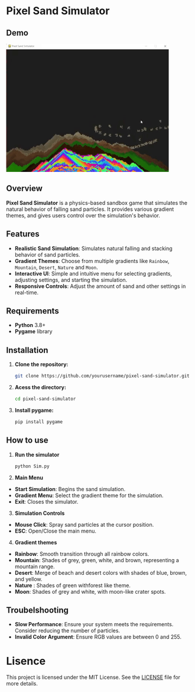# **Pixel Sand Simulator**

## Demo

![](PixelSandSim/demo.gif)

## **Overview**

**Pixel Sand Simulator** is a physics-based sandbox game that simulates the natural behavior of falling sand particles. It provides various gradient themes, and gives users control over the simulation's behavior.

## **Features**

- **Realistic Sand Simulation**: Simulates natural falling and stacking behavior of sand particles.
- **Gradient Themes**: Choose from multiple gradients like `Rainbow`, `Mountain`, `Desert`, `Nature` and `Moon`.
- **Interactive UI**: Simple and intuitive menu for selecting gradients, adjusting settings, and starting the simulation.
- **Responsive Controls**: Adjust the amount of sand and other settings in real-time.


## **Requirements**

- **Python** 3.8+
- **Pygame** library

## **Installation**

1. **Clone the repository:**

   ```bash
   git clone https://github.com/yourusername/pixel-sand-simulator.git
2. **Acess the directory:**
   ```bash
   cd pixel-sand-simulator
3. **Install pygame:**
   ```bash
   pip install pygame

## **How to use**

1. **Run the simulator**

    ```bash
    python Sim.py

2. **Main Menu**
- **Start Simulation**: Begins the sand simulation.
- **Gradient Menu**: Select the gradient theme for the simulation.
- **Exit**: Closes the simulator.

3. **Simulation Controls**
- **Mouse Click**: Spray sand particles at the cursor position.
- **ESC**: Open/Close the main menu.

4. **Gradient themes**
- **Rainbow**: Smooth transition through all rainbow colors.
- **Mountain**: Shades of grey, green, white, and brown, representing a mountain range.
- **Desert**: Merge of beach and desert colors with shades of blue, brown, and yellow.
- **Nature** : Shades of green withforest like theme.
- **Moon**: Shades of grey and white, with moon-like crater spots.

## **Troubelshooting**
- **Slow Performance**: Ensure your system meets the requirements. Consider reducing the number of particles.
- **Invalid Color Argument**: Ensure RGB values are between 0 and 255.

# **Lisence**
This project is licensed under the MIT License. See the [LICENSE](LICENSE) file for more details.

